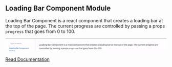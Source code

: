 ## Loading Bar Component Module

Loading Bar Component is a react component that creates a loading bar at the top of the page.
The current progress are controlled by passing a props `progress` that goes from 0 to 100.

![demogif](src/lib/assets/demo.gif)

[Read Documentation](https://redwallsolutions.github.io/loadingbar-component-module)
